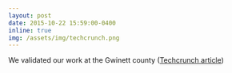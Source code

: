 ```yaml
---
layout: post
date: 2015-10-22 15:59:00-0400
inline: true
img: /assets/img/techcrunch.png
---
```


We validated our work at the Gwinett county ([Techcrunch article](https://www.google.com/url?q=https%3A%2F%2Ftechcrunch.com%2F2017%2F06%2F07%2Fsesame-workshop-and-ibm-team-up-to-test-a-new-a-i-powered-teaching-method%2F&sa=D&sntz=1&usg=AFQjCNHXG1JiT7iFjuFNQyEV1OKM-U0ulg))
